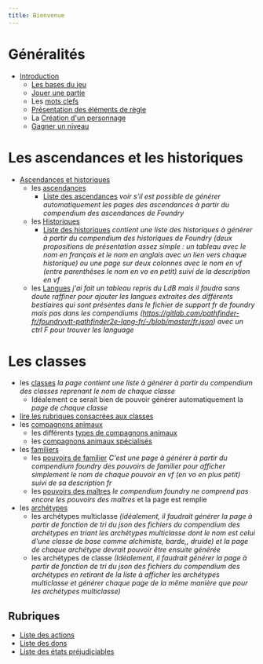```yaml
---
title: Bienvenue
---
```

# Généralités
- [Introduction](generalites/introduction.md)
  - [Les bases du jeu](generalites/Bases-du-jeu.md)
  - [Jouer une partie](generalites/jouer-une-partie.md)
  - Les [mots clefs](generalites/mots-clefs.md)
  - [Présentation des éléments de règle](generalites/presentation-des-elements-de-regle.md)
  - La [Création d'un personnage](generalites/creation-d-un-personnage.md)
  - [Gagner un niveau](generalites/gagner-un-niveau.md)

# Les ascendances et les historiques
- [Ascendances et historiques](ascendances-et-historiques/ascendances-et-historiques.md)
  - les [ascendances](ascendances-et-historiques/ascendances.md)
    - [Liste des ascendances](ascendances-et-historiques/liste-des-ascendances) *voir s'il est possible de générer automatiquement les pages des ascendances à partir du compendium des ascendances de Foundry*
  - les [Historiques](ascendances-et-historiques/historiques.md)
    - [Liste des historiques](historiques/index.html) *contient une liste des historiques à générer à partir du compendium des historiques de Foundry (deux propositions de présentation assez simple : un tableau avec le nom en français et le nom en anglais avec un lien vers chaque historique) ou une page sur deux colonnes avec le nom en vf (entre parenthèses le nom en vo en petit) suivi de la description en vf*
  - les [Langues](ascendances-et-historiques/langues.md) *j'ai fait un tableau repris du LdB mais il faudra sans doute raffiner pour ajouter les langues extraites des différents bestiaires qui sont présentes dans le fichier de support fr de foundry mais pas dans les compendiums (https://gitlab.com/pathfinder-fr/foundryvtt-pathfinder2e-lang-fr/-/blob/master/fr.json) avec un ctrl F pour trouver les language*

# Les classes
- les [classes](classes/classes.md) *la page contient une liste à générer à partir du compendium des classes reprenant le nom de chaque classe*
  - Idéalement ce serait bien de pouvoir générer automatiquement la *page de chaque classe*
- [lire les rubriques consacrées aux classes](classes/lire-les-classes.md)
- les [compagnons animaux](classes/compagnons-animaux)
  - les différents [types de compagnons animaux](classes/types-de-compagnons-animaux.md)
  - les [compagnons animaux spécialisés](classes/compagnons-animaux-specialises.md)
- les [familiers](classes/familiers.md)
  - les [pouvoirs de familier](classes/pouvoirs-de-familiers) *C'est une page à générer à partir du compendium foundry des pouvoirs de familier pour afficher simplement le nom de chaque pouvoir en vf (en vo en plus petit) suivi de sa description fr*
  - les [pouvoirs des maîtres](classes/pouvoirs-des-maitres) *le compendium foundry ne comprend pas encore les pouvoirs des maîtres* et la page est remplie
- les [archétypes](classes/archetypes.md)
  - les archétypes multiclasse *(idéalement, il faudrait générer la page à partir de fonction de tri du json des fichiers du compendium des archétypes en triant les archétypes multiclasse dont le nom est celui d'une classe de base comme alchimiste, barde,, druide) et la page de chaque archétype devrait pouvoir être ensuite générée*
  - les archétypes de classe *(Idéalement, il faudrait générer la page à partir de fonction de tri du json des fichiers du compendium des archétypes en retirant de la liste à afficher les archétypes multiclasse et générer chaque page de la même manière que pour les archétypes multiclasse)*

## Rubriques
- [Liste des actions](actions/index.html)
- [Liste des dons](dons/index.html)
- [Liste des états préjudiciables](etats/index.html)
